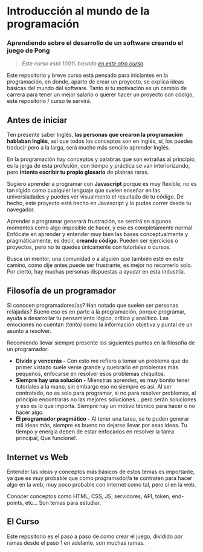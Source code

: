# Introducción al mundo de la programación
### Aprendiendo sobre el desarrollo de un software creando el juego de Pong

> _Este curso está 100% basado [en este otro curso](https://www.udemy.com/course/code-your-first-game/)_

Este repositorio y breve curso está pensado para iniciantes en la programación, en donde, aparte de crear un proyecto, se explica ideas básicas del mundo del software. Tanto si tu motivación es un cambio de carrera para tener un mejor salario o querer hacer un proyecto con código, este repositorio / curso te servirá.

## Antes de iniciar

Ten presente saber Inglés, __las personas que crearon la programación hablaban Inglés__, así que todos los conceptos son en inglés, sí, los puedes traducir pero a la larga, será mucho más sencillo aprender Inglés.

En la programación hay conceptos y palabras que son extrañas al principio, es la jerga de esta profesión, con tiempo y práctica se van interiorizando, pero **intenta escribir tu propio glosario** de plabras raras.

Sugiero aprender a programar con **Javascript** porque es muy flexible, no es tan rígido como cualquier lenguaje que suelen enseñar en las universiadades y puedes ver visualmente el resultado de tu código. De hecho, este proyecto está hecho en Javascript y lo pudes correr desde tu navegador.

Aprender a programar generará frustración, se sentirá en algunos momentos como algo imposible de hacer, y eso es completamente normal. Enfócate en aprender y entender muy bien las bases conceptualmente y pragmáticamente, es decir, **creando código**. Pueden ser ejercicios o proyectos, pero no te quedes únicamente con tutoriales o cursos.

Busca un mentor, una comunidad o a alguien que también esté en este camino, como dije antes puede ser frustrante, es mejor no recorrerlo solo. Por cierto, hay muchas personas dispuestas a ayudar en esta industria.

## Filosofía de un programador

Si conocen programadores/as? Han notado que suelen ser personas relajadas? Bueno eso es en parte a la programación, porque programar, ayuda a desarrollar tu pensamiento lógico, crítico y analítico. Las emociones no cuentan _(tanto)_ como la información objetiva y puntal de un asunto a resolver.

Recomiendo llevar siempre presente los siguientes puntos en la filosofía de un programador:
* __Divide y vencerás -__ Con esto me refiero a tomar un problema que de primer vistazo suele verse grande y quebrarlo en problemas más pequeños, enfocarse en resolver esos problemas chiquitos.
* __Siempre hay una solución -__ Mienstras aprendes, es muy bonito tener tutoriales a la mano, sin embargo eso no siempre es así. Al ser contratado, no es solo para programar, si no para resolver problemas, al principio encontrarás no las mejores soluciones... pero serán soluciones y eso es lo que importa. Siempre hay un motivo técnico para hacer o no hacer algo.
* __El programador pragmático -__ Al tener una tarea, se te puden generar mil ideas más, siempre es bueno no dejarse llevar por esas ideas. Tu tiempo y energía deben de estar enfocados en resolver la tarea principal, Que funcione!.

## Internet vs Web

Entender las ideas y conceptos más básicos de estos temas es importante, ya que es muy probable que como programador/a te contraten para hacer algo en la web, muy poco probable con internet como tal, pero sí en la web.

Conocer conceptos como HTML, CSS, JS, servidores, API, token, end-points, etc... Son temas para estudiar.

## El Curso

Este repositorio es el paso a paso de como crear el juego, dividido por ramas desde el paso 1 en adelante, son muchas ramas.